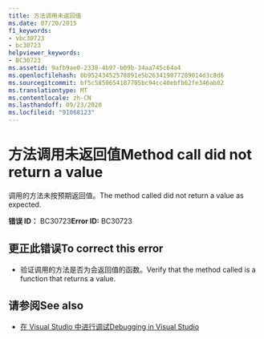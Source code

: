 ```yaml
---
title: 方法调用未返回值
ms.date: 07/20/2015
f1_keywords:
- vbc30723
- bc30723
helpviewer_keywords:
- BC30723
ms.assetid: 9afb9ae0-2338-4b97-b09b-34aa745c64a4
ms.openlocfilehash: 0b95243452578891e5b263419077289014d3c8d6
ms.sourcegitcommit: bf5c5850654187705bc94cc40ebfb62fe346ab02
ms.translationtype: MT
ms.contentlocale: zh-CN
ms.lasthandoff: 09/23/2020
ms.locfileid: "91068123"
---
```

# <a name="method-call-did-not-return-a-value"></a><span data-ttu-id="b982d-102">方法调用未返回值</span><span class="sxs-lookup"><span data-stu-id="b982d-102">Method call did not return a value</span></span>

<span data-ttu-id="b982d-103">调用的方法未按预期返回值。</span><span class="sxs-lookup"><span data-stu-id="b982d-103">The method called did not return a value as expected.</span></span>  
  
 <span data-ttu-id="b982d-104">**错误 ID：** BC30723</span><span class="sxs-lookup"><span data-stu-id="b982d-104">**Error ID:** BC30723</span></span>  
  
## <a name="to-correct-this-error"></a><span data-ttu-id="b982d-105">更正此错误</span><span class="sxs-lookup"><span data-stu-id="b982d-105">To correct this error</span></span>  
  
- <span data-ttu-id="b982d-106">验证调用的方法是否为会返回值的函数。</span><span class="sxs-lookup"><span data-stu-id="b982d-106">Verify that the method called is a function that returns a value.</span></span>  
  
## <a name="see-also"></a><span data-ttu-id="b982d-107">请参阅</span><span class="sxs-lookup"><span data-stu-id="b982d-107">See also</span></span>

- [<span data-ttu-id="b982d-108">在 Visual Studio 中进行调试</span><span class="sxs-lookup"><span data-stu-id="b982d-108">Debugging in Visual Studio</span></span>](/visualstudio/debugger/debugger-feature-tour)
